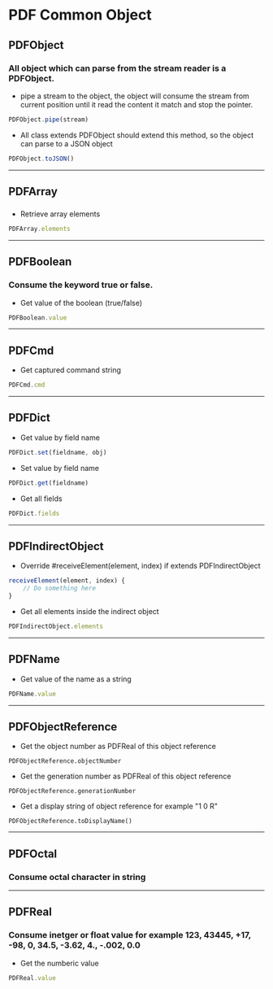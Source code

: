 
# PDF Common Object

## PDFObject

### All object which can parse from the stream reader is a PDFObject.

- pipe a stream to the object, the object will consume the stream from current position until it read the content it match and stop the pointer.
```javascript
PDFObject.pipe(stream)
```

- All class extends PDFObject should extend this method, so the object can parse to a JSON object
```javascript
PDFObject.toJSON()
```

---

## PDFArray
### 
- Retrieve array elements
```javascript
PDFArray.elements
```
---
## PDFBoolean

### Consume the keyword true or false.

- Get value of the boolean (true/false)
```javascript
PDFBoolean.value
```
---
## PDFCmd

- Get captured command string
```javascript
PDFCmd.cmd
```
---
## PDFDict

- Get value by field name
```javascript
PDFDict.set(fieldname, obj)
```

- Set value by field name
```javascript
PDFDict.get(fieldname)
```

- Get all fields
```javascript
PDFDict.fields
```
---
## PDFIndirectObject

- Override #receiveElement(element, index) if extends PDFIndirectObject
```javascript
receiveElement(element, index) {
    // Do something here
}
```

- Get all elements inside the indirect object
```javascript
PDFIndirectObject.elements
```
---
## PDFName

- Get value of the name as a string
```javascript
PDFName.value
```
---
## PDFObjectReference

- Get the object number as PDFReal of this object reference
```
PDFObjectReference.objectNumber
```

- Get the generation number as PDFReal of this object reference
```
PDFObjectReference.generationNumber
```

- Get a display string of object reference for example "1 0 R"
```
PDFObjectReference.toDisplayName()
```
---

## PDFOctal

### Consume octal character in string

---
## PDFReal

### Consume inetger or float value for example 123, 43445, +17, -98, 0, 34.5, -3.62, 4., -.002, 0.0

- Get the numberic value
```javascript
PDFReal.value
```